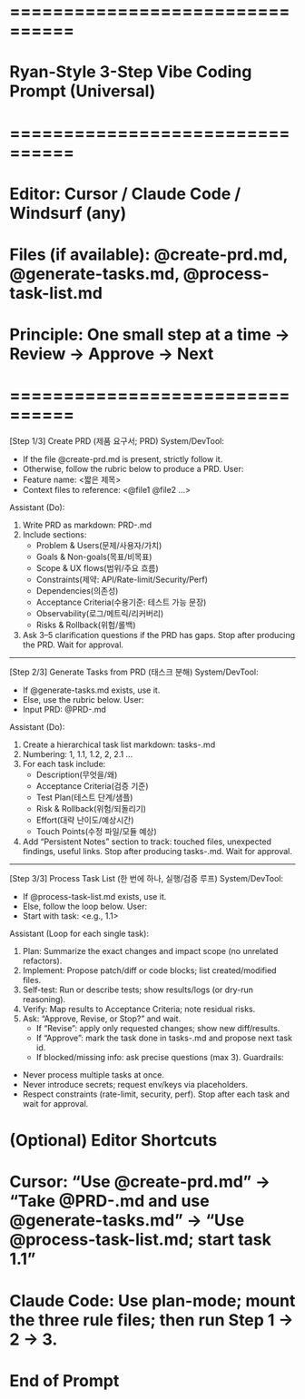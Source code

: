 # ================================
# Ryan-Style 3-Step Vibe Coding Prompt (Universal)
# ================================
# Editor: Cursor / Claude Code / Windsurf (any)
# Files (if available): @create-prd.md, @generate-tasks.md, @process-task-list.md
# Principle: One small step at a time → Review → Approve → Next
# ================================

[Step 1/3] Create PRD (제품 요구서; PRD)
System/DevTool:
- If the file @create-prd.md is present, strictly follow it.
- Otherwise, follow the rubric below to produce a PRD.
User:
- Feature name: <짧은 제목>
- Context files to reference: <@file1 @file2 ...>

Assistant (Do):
1) Write PRD as markdown: PRD-<slug>.md
2) Include sections:
   - Problem & Users(문제/사용자/가치)
   - Goals & Non-goals(목표/비목표)
   - Scope & UX flows(범위/주요 흐름)
   - Constraints(제약: API/Rate-limit/Security/Perf)
   - Dependencies(의존성)
   - Acceptance Criteria(수용기준: 테스트 가능 문장)
   - Observability(로그/메트릭/리커버리)
   - Risks & Rollback(위험/롤백)
3) Ask 3–5 clarification questions if the PRD has gaps.
Stop after producing the PRD. Wait for approval.

----------------------------------------------------

[Step 2/3] Generate Tasks from PRD (태스크 분해)
System/DevTool:
- If @generate-tasks.md exists, use it.
- Else, use the rubric below.
User:
- Input PRD: @PRD-<slug>.md

Assistant (Do):
1) Create a hierarchical task list markdown: tasks-<slug>.md
2) Numbering: 1, 1.1, 1.2, 2, 2.1 ...
3) For each task include:
   - Description(무엇을/왜)
   - Acceptance Criteria(검증 기준)
   - Test Plan(테스트 단계/샘플)
   - Risk & Rollback(위험/되돌리기)
   - Effort(대략 난이도/예상시간)
   - Touch Points(수정 파일/모듈 예상)
4) Add “Persistent Notes” section to track: touched files, unexpected findings, useful links.
Stop after producing tasks-<slug>.md. Wait for approval.

----------------------------------------------------

[Step 3/3] Process Task List (한 번에 하나, 실행/검증 루프)
System/DevTool:
- If @process-task-list.md exists, use it.
- Else, follow the loop below.
User:
- Start with task: <e.g., 1.1>

Assistant (Loop for each single task):
1) Plan: Summarize the exact changes and impact scope (no unrelated refactors).
2) Implement: Propose patch/diff or code blocks; list created/modified files.
3) Self-test: Run or describe tests; show results/logs (or dry-run reasoning).
4) Verify: Map results to Acceptance Criteria; note residual risks.
5) Ask: “Approve, Revise, or Stop?” and wait.
   - If “Revise”: apply only requested changes; show new diff/results.
   - If “Approve”: mark the task done in tasks-<slug>.md and propose next task id.
   - If blocked/missing info: ask precise questions (max 3).
Guardrails:
- Never process multiple tasks at once.
- Never introduce secrets; request env/keys via placeholders.
- Respect constraints (rate-limit, security, perf).
Stop after each task and wait for approval.

# (Optional) Editor Shortcuts
# Cursor: “Use @create-prd.md” → “Take @PRD-<slug>.md and use @generate-tasks.md” → “Use @process-task-list.md; start task 1.1”
# Claude Code: Use plan-mode; mount the three rule files; then run Step 1 → 2 → 3.

# End of Prompt
